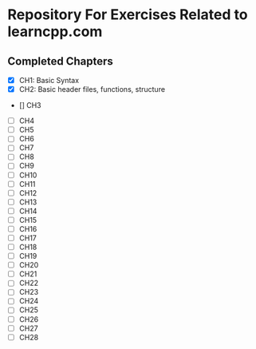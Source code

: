 # Repository For Exercises Related to learncpp.com

## Completed Chapters

- [x] CH1: Basic Syntax
- [x] CH2: Basic header files, functions, structure
- [] CH3
- [ ] CH4
- [ ] CH5
- [ ] CH6
- [ ] CH7
- [ ] CH8
- [ ] CH9
- [ ] CH10
- [ ] CH11
- [ ] CH12
- [ ] CH13
- [ ] CH14
- [ ] CH15
- [ ] CH16
- [ ] CH17
- [ ] CH18
- [ ] CH19
- [ ] CH20
- [ ] CH21
- [ ] CH22
- [ ] CH23
- [ ] CH24
- [ ] CH25
- [ ] CH26
- [ ] CH27
- [ ] CH28

